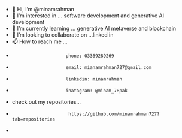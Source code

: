 - 👋 Hi, I’m @minamrahman
- 👀 I’m interested in ... software development and generative AI development
- 🌱 I’m currently learning ... generative AI metaverse and blockchain
- 💞️ I’m looking to collaborate on ...linked in
- 📫 How to reach me ...
-                         phone: 03369289269
-                         email: mianamrahman727@gmail.com
-                         linkedin: minamrahman
-                         inatagram: @minam_78pak
- check out my repositories...
-                          https://github.com/minamrahman727?tab=repositories
-                         

<!---
minamrahman727/minamrahman727 is a ✨ special ✨ repository because its `README.md` (this file) appears on your GitHub profile.
You can click the Preview link to take a look at your changes.
--->
